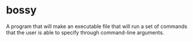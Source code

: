bossy
=====
A program that will make an executable file that will run a set of commands that the user is able to specify through command-line arguments.
